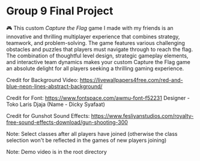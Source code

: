 # Group 9 Final Project

🎮 This custom _Capture the Flag_ game I made with my friends is an innovative and thrilling multiplayer experience that combines strategy, teamwork, and problem-solving. The game features various challenging obstacles and puzzles that players must navigate through to reach the flag. The combination of thoughtful level design, strategic gameplay elements, and interactive team dynamics makes your custom Capture the Flag game an absolute delight for all players seeking a thrilling gaming experience.

Credit for Background Video:
https://livewallpapers4free.com/red-and-blue-neon-lines-abstract-background/

Credit for Font:
https://www.fontspace.com/awmu-font-f52231
Designer - Toko Laris Djaja (Name - Dicky Syafaat)

Credit for Gunshot Sound Effects:
https://www.fesliyanstudios.com/royalty-free-sound-effects-download/gun-shooting-300

Note: Select classes after all players have joined (otherwise the class selection won't be reflected in the games of new players joining)

Note: Demo video is in the root directory
